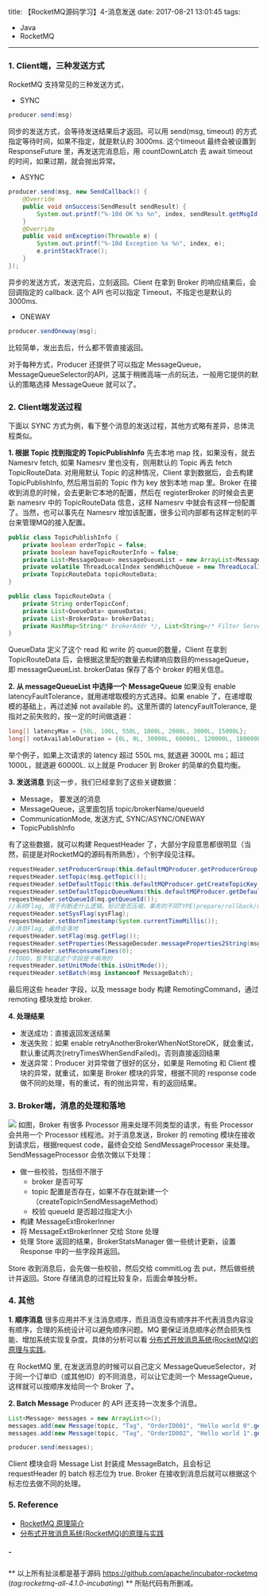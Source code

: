 title: 【RocketMQ源码学习】4-消息发送
date: 2017-08-21 13:01:45
tags:
- Java
- RocketMQ
---
### **1. Client端，三种发送方式**
RocketMQ 支持常见的三种发送方式，
* SYNC
```java
producer.send(msg)
```
同步的发送方式，会等待发送结果后才返回。可以用 send(msg, timeout) 的方式指定等待时间，如果不指定，就是默认的 3000ms. 这个timeout 最终会被设置到 ResponseFuture 里，再发送完消息后，用 countDownLatch 去 await timeout的时间，如果过期，就会抛出异常。
* ASYNC
<!--more-->
```java
producer.send(msg, new SendCallback() {
    @Override
    public void onSuccess(SendResult sendResult) {
        System.out.printf("%-10d OK %s %n", index, sendResult.getMsgId());
    }
    @Override
    public void onException(Throwable e) {
        System.out.printf("%-10d Exception %s %n", index, e);
        e.printStackTrace();
    }
});
```
异步的发送方式，发送完后，立刻返回。Client 在拿到 Broker 的响应结果后，会回调指定的 callback.  这个 API 也可以指定 Timeout，不指定也是默认的 3000ms. 
* ONEWAY
```java
producer.sendOneway(msg);
```
比较简单，发出去后，什么都不管直接返回。

对于每种方式，Producer 还提供了可以指定 MessageQueue， MessageQueueSelector的API，这属于稍微高端一点的玩法，一般用它提供的默认的策略选择 MessageQueue 就可以了。

### **2. Client端发送过程**
下面以 SYNC 方式为例，看下整个消息的发送过程，其他方式略有差异，总体流程类似。

**1\.  根据 Topic 找到指定的 TopicPublishInfo**
先去本地 map 找，如果没有，就去 Namesrv fetch, 如果 Namesrv 里也没有，则用默认的 Topic 再去 fetch TopicRouteData. 对用用默认 Topic 的这种情况，Client 拿到数据后，会去构建 TopicPublishInfo, 然后用当前的 Topic 作为 key 放到本地 map 里。Broker 在接收到消息的时候，会去更新它本地的配置，然后在 registerBroker 的时候会去更新 namesrv 中的 TopicRouteData 信息，这样 Namesrv 中就会有这样一份配置了。当然，也可以事先在 Namesrv 增加该配置，很多公司内部都有这样定制的平台来管理MQ的接入配置。

```java
public class TopicPublishInfo {
    private boolean orderTopic = false;
    private boolean haveTopicRouterInfo = false;
    private List<MessageQueue> messageQueueList = new ArrayList<MessageQueue>();
    private volatile ThreadLocalIndex sendWhichQueue = new ThreadLocalIndex();
    private TopicRouteData topicRouteData;
}

public class TopicRouteData {
    private String orderTopicConf;
    private List<QueueData> queueDatas;
    private List<BrokerData> brokerDatas;
    private HashMap<String/* brokerAddr */, List<String>/* Filter Server */> filterServerTable;
}
```
QueueData 定义了这个 read 和 write 的 queue的数量，Client 在拿到 TopicRouteData 后，会根据这里配的数量去构建响应数目的messageQueue，即 messageQueueList. brokerDatas 保存了各个 broker 的相关信息。

**2\. 从 messageQueueList 中选择一个 MessageQueue**
如果没有 enable latencyFaultTolerance，就用递增取模的方式选择。如果 enable 了，在递增取模的基础上，再过滤掉 not available 的。这里所谓的 latencyFaultTolerance, 是指对之前失败的，按一定的时间做退避：
```java
long[] latencyMax = {50L, 100L, 550L, 1000L, 2000L, 3000L, 15000L};
long[] notAvailableDuration = {0L, 0L, 30000L, 60000L, 120000L, 180000L, 600000L};
```
举个例子，如果上次请求的 latency 超过 550L ms, 就退避 3000L ms；超过 1000L，就退避 60000L.
以上就是 Producer 到 Broker 的简单的负载均衡。

**3\. 发送消息**
到这一步，我们已经拿到了这些关键数据：
* Message， 要发送的消息
* MessageQueue，这里面包括 topic/brokerName/queueId
* CommunicationMode, 发送方式, SYNC/ASYNC/ONEWAY
* TopicPublishInfo

有了这些数据，就可以构建 RequestHeader 了，大部分字段意思都很明显（当然，前提是对RocketMQ的源码有所熟悉），个别字段见注释。
```java
requestHeader.setProducerGroup(this.defaultMQProducer.getProducerGroup());
requestHeader.setTopic(msg.getTopic());
requestHeader.setDefaultTopic(this.defaultMQProducer.getCreateTopicKey());
requestHeader.setDefaultTopicQueueNums(this.defaultMQProducer.getDefaultTopicQueueNums());
requestHeader.setQueueId(mq.getQueueId());
//系统Flag, 用于判断走什么逻辑。标识是否压缩，事务的不同TYPE(prepare/rollback/commit/not transaction) 等
requestHeader.setSysFlag(sysFlag); 
requestHeader.setBornTimestamp(System.currentTimeMillis());
//消息Flag, 最终会落地
requestHeader.setFlag(msg.getFlag());
requestHeader.setProperties(MessageDecoder.messageProperties2String(msg.getProperties()));
requestHeader.setReconsumeTimes(0);
//TODO，暂不知道这个字段是干嘛用的
requestHeader.setUnitMode(this.isUnitMode());
requestHeader.setBatch(msg instanceof MessageBatch);
```

最后用这些 header 字段，以及 message body 构建 RemotingCommand，通过 remoting 模块发给 broker.

**4\. 处理结果**
 * 发送成功：直接返回发送结果
 * 发送失败：如果 enable retryAnotherBrokerWhenNotStoreOK，就会重试，默认重试两次(retryTimesWhenSendFailed)。否则直接返回结果
 * 发送异常：Producer 对异常做了很好的区分，如果是 Remoting 和 Client 模块的异常，就重试，如果是 Broker 模块的异常，根据不同的 response code 做不同的处理，有的重试，有的抛出异常，有的返回结果。

### **3. Broker端，消息的处理和落地**
![](/images/【RocketMQ源码学习】4_消息发送_1.png)
如图，Broker 有很多 Processor 用来处理不同类型的请求，有些 Processor 会共用一个 Processor 线程池。对于消息发送，Broker 的 remoting 模块在接收到请求后，根据request code，最终会交给 SendMessageProcessor 来处理。SendMessageProcessor 会依次做以下处理：
* 做一些校验，包括但不限于
   * broker 是否可写
   * topic 配置是否存在，如果不存在就新建一个（createTopicInSendMessageMethod）
   * 校验 queueId 是否超过指定大小
* 构建 MessageExtBrokerInner
* 将 MessageExtBrokerInner 交给 Store 处理
* 处理 Store 返回的结果，BrokerStatsManager 做一些统计更新，设置 Response 中的一些字段并返回。

Store 收到消息后，会先做一些校验，然后交给 commitLog 去 put，然后做些统计并返回。Store 存储消息的过程比较复杂，后面会单独分析。

### **4. 其他**
**1\. 顺序消息**
很多应用并不关注消息顺序，而且消息没有顺序并不代表消息内容没有顺序，合理的系统设计可以避免顺序问题。MQ 要保证消息顺序必然会损失性能、增加系统实现复杂度。具体的分析可以看 [分布式开放消息系统(RocketMQ)的原理与实践](http://www.jianshu.com/p/453c6e7ff81c)。

在 RocketMQ 里, 在发送消息的时候可以自己定义 MessageQueueSelector，对于同一个订单ID（或其他ID）的不同消息，可以让它走同一个 MessageQueue，这样就可以按顺序发给同一个 Broker 了。

**2\. Batch Message**
Producer 的 API 还支持一次发多个消息。
```java
List<Message> messages = new ArrayList<>();
messages.add(new Message(topic, "Tag", "OrderID001", "Hello world 0".getBytes()));
messages.add(new Message(topic, "Tag", "OrderID002", "Hello world 1".getBytes()));

producer.send(messages);
```
Client 模块会将 Message List 封装成 MessageBatch，且会标记 requestHeader 的 batch 标志位为 true. Broker 在接收到消息后就可以根据这个标志位去做不同的处理。


### **5. Reference**
* [RocketMQ 原理简介](http://alibaba.github.io/RocketMQ-docs/document/design/RocketMQ_design.pdf)
* [分布式开放消息系统(RocketMQ)的原理与实践](http://www.jianshu.com/p/453c6e7ff81c)


##### -
** 以上所有扯淡都是基于源码 https://github.com/apache/incubator-rocketmq (*tag:rocketmq-all-4.1.0-incubating*)  ** 所贴代码有所删减。

<style>
img[title="300"] {
  width:300px;
  width:300px;
  display: block;
}
img[title="600"] {
  width:700px;
  height:600px;
  display: block;
}
</style>

